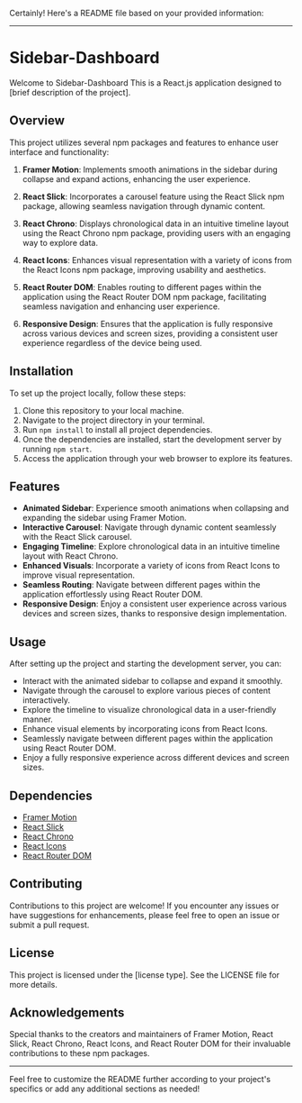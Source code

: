 Certainly! Here's a README file based on your provided information:

---

# Sidebar-Dashboard

Welcome to Sidebar-Dashboard This is a React.js application designed to [brief description of the project].

## Overview

This project utilizes several npm packages and features to enhance user interface and functionality:

1. **Framer Motion**: Implements smooth animations in the sidebar during collapse and expand actions, enhancing the user experience.

2. **React Slick**: Incorporates a carousel feature using the React Slick npm package, allowing seamless navigation through dynamic content.

3. **React Chrono**: Displays chronological data in an intuitive timeline layout using the React Chrono npm package, providing users with an engaging way to explore data.

4. **React Icons**: Enhances visual representation with a variety of icons from the React Icons npm package, improving usability and aesthetics.

5. **React Router DOM**: Enables routing to different pages within the application using the React Router DOM npm package, facilitating seamless navigation and enhancing user experience.

6. **Responsive Design**: Ensures that the application is fully responsive across various devices and screen sizes, providing a consistent user experience regardless of the device being used.

## Installation

To set up the project locally, follow these steps:

1. Clone this repository to your local machine.
2. Navigate to the project directory in your terminal.
3. Run `npm install` to install all project dependencies.
4. Once the dependencies are installed, start the development server by running `npm start`.
5. Access the application through your web browser to explore its features.

## Features

- **Animated Sidebar**: Experience smooth animations when collapsing and expanding the sidebar using Framer Motion.
- **Interactive Carousel**: Navigate through dynamic content seamlessly with the React Slick carousel.
- **Engaging Timeline**: Explore chronological data in an intuitive timeline layout with React Chrono.
- **Enhanced Visuals**: Incorporate a variety of icons from React Icons to improve visual representation.
- **Seamless Routing**: Navigate between different pages within the application effortlessly using React Router DOM.
- **Responsive Design**: Enjoy a consistent user experience across various devices and screen sizes, thanks to responsive design implementation.

## Usage

After setting up the project and starting the development server, you can:

- Interact with the animated sidebar to collapse and expand it smoothly.
- Navigate through the carousel to explore various pieces of content interactively.
- Explore the timeline to visualize chronological data in a user-friendly manner.
- Enhance visual elements by incorporating icons from React Icons.
- Seamlessly navigate between different pages within the application using React Router DOM.
- Enjoy a fully responsive experience across different devices and screen sizes.

## Dependencies

- [Framer Motion](https://www.npmjs.com/package/framer-motion)
- [React Slick](https://www.npmjs.com/package/react-slick)
- [React Chrono](https://www.npmjs.com/package/react-chrono)
- [React Icons](https://www.npmjs.com/package/react-icons)
- [React Router DOM](https://www.npmjs.com/package/react-router-dom)

## Contributing

Contributions to this project are welcome! If you encounter any issues or have suggestions for enhancements, please feel free to open an issue or submit a pull request.

## License

This project is licensed under the [license type]. See the LICENSE file for more details.

## Acknowledgements

Special thanks to the creators and maintainers of Framer Motion, React Slick, React Chrono, React Icons, and React Router DOM for their invaluable contributions to these npm packages.

---

Feel free to customize the README further according to your project's specifics or add any additional sections as needed!